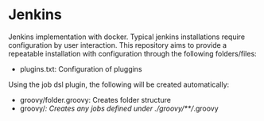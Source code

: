 # Jenkins
Jenkins implementation with docker. Typical jenkins installations require configuration by user interaction. This repository aims to provide a repeatable installation with configuration through the following folders/files:

* plugins.txt: Configuration of pluggins

Using the job dsl plugin, the following will be created automatically:
* groovy/folder.groovy: Creates folder structure
* groovy/*: Creates any jobs defined under ./groovy/**/*.groovy